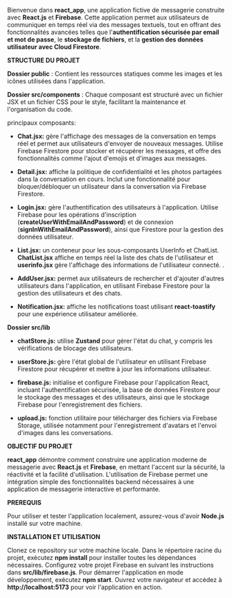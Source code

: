 
Bienvenue dans **react_app**, une application fictive de messagerie construite avec **React.js** et **Firebase**. Cette application permet aux utilisateurs de communiquer en temps réel via des messages textuels, tout en offrant des fonctionnalités avancées telles que l'**authentification sécurisée par email et mot de passe**, le **stockage de fichiers**, et la **gestion des données utilisateur avec Cloud Firestore**.

**STRUCTURE DU PROJET**

**Dossier public** : Contient les ressources statiques comme les images et les icônes utilisées dans l'application.

**Dossier src/components** : Chaque composant est structuré avec un fichier JSX et un fichier CSS pour le style, facilitant la maintenance et l'organisation du code.

 principaux composants:

 - **Chat.jsx:**
 gère l'affichage des messages de la conversation en temps réel et permet aux utilisateurs d'envoyer de nouveaux messages. Utilise Firebase Firestore pour stocker et récupérer les messages, et offre des fonctionnalités comme l'ajout d'emojis et d'images aux messages.
 
 - **Detail.jsx:**
 affiche la politique de confidentialité et les photos partagées dans la conversation en cours. Inclut une fonctionnalité pour bloquer/débloquer un utilisateur dans la conversation via Firebase Firestore.
 
 - **Login.jsx:**
 gère l'authentification des utilisateurs à l'application. Utilise Firebase pour les opérations d'inscription (**createUserWithEmailAndPassword**) et de connexion (**signInWithEmailAndPassword**), ainsi que Firestore pour la gestion des données utilisateur.
 
 - **List.jsx:**
 un conteneur pour les sous-composants UserInfo et ChatList. **ChatList.jsx** affiche en temps réel la liste des chats de l'utilisateur et **userinfo.jsx** gère l'affichage des informations de l'utilisateur connecté. .
 
 - **AddUser.jsx:**
 permet aux utilisateurs de rechercher et d'ajouter d'autres utilisateurs dans l'application, en utilisant Firebase Firestore pour la gestion des utilisateurs et des chats.
 
 - **Notification.jsx:**
 affiche les notifications toast utilisant **react-toastify** pour une expérience utilisateur améliorée.


**Dossier src/lib**

   - **chatStore.js:**
   utilise **Zustand** pour gérer l'état du chat, y compris les vérifications de blocage des utilisateurs.
   
   - **userStore.js:**
   gère l'état global de l'utilisateur en utilisant Firebase Firestore pour récupérer et mettre à jour les informations utilisateur.
   
   - **firebase.js:**
   initialise et configure Firebase pour l'application React, incluant l'authentification sécurisée, la base de données Firestore pour le stockage des messages et des utilisateurs, ainsi que le stockage Firebase pour l'enregistrement des fichiers.
   
   - **upload.js:**
   fonction utilitaire pour télécharger des fichiers via Firebase Storage, utilisée notamment pour l'enregistrement d'avatars et l'envoi d'images dans les conversations.

**OBJECTIF DU PROJET**

**react_app** démontre comment construire une application moderne de messagerie avec **React.js** et **Firebase**, en mettant l'accent sur la sécurité, la réactivité et la facilité d'utilisation. L'utilisation de Firebase permet une intégration simple des fonctionnalités backend nécessaires à une application de messagerie interactive et performante.

**PREREQUIS**

Pour utiliser et tester l'application localement, assurez-vous d'avoir **Node.js** installé sur votre machine.

**INSTALLATION ET UTILISATION**

Clonez ce repository sur votre machine locale.
Dans le répertoire racine du projet, exécutez **npm install** pour installer toutes les dépendances nécessaires.
Configurez votre projet Firebase en suivant les instructions dans **src/lib/firebase.js**.
Pour démarrer l'application en mode développement, exécutez **npm start**.
Ouvrez votre navigateur et accédez à **http://localhost:5173** pour voir l'application en action.
